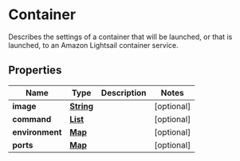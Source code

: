 

# Container

Describes the settings of a container that will be launched, or that is launched, to an Amazon Lightsail container service.

## Properties

| Name | Type | Description | Notes |
|------------ | ------------- | ------------- | -------------|
|**image** | [**String**](String.md) |  |  [optional] |
|**command** | [**List**](List.md) |  |  [optional] |
|**environment** | [**Map**](Map.md) |  |  [optional] |
|**ports** | [**Map**](Map.md) |  |  [optional] |



